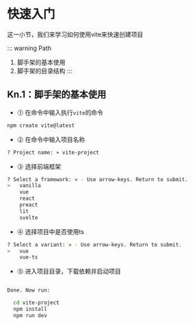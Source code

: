 # 快速入门

这一小节，我们来学习如何使用vite来快速创建项目

::: warning Path

1. 脚手架的基本使用
2. 脚手架的目录结构
:::

## Kn.1：脚手架的基本使用

* ⓵ 在命令中输入执行`vite`的命令

```bash
npm create vite@latest
```

* ⓶ 在命令中输入项目名称

```bash
? Project name: » vite-project
```

* ⓷ 选择前端框架

```bash
? Select a framework: » - Use arrow-keys. Return to submit.
>   vanilla
    vue
    react
    preact
    lit
    svelte
```

* ⓸ 选择项目中是否使用ts

```bash
? Select a variant: » - Use arrow-keys. Return to submit.
>   vue
    vue-ts
```

* ⓹ 进入项目目录，下载依赖并启动项目

```bash

Done. Now run:

  cd vite-project
  npm install
  npm run dev
```

